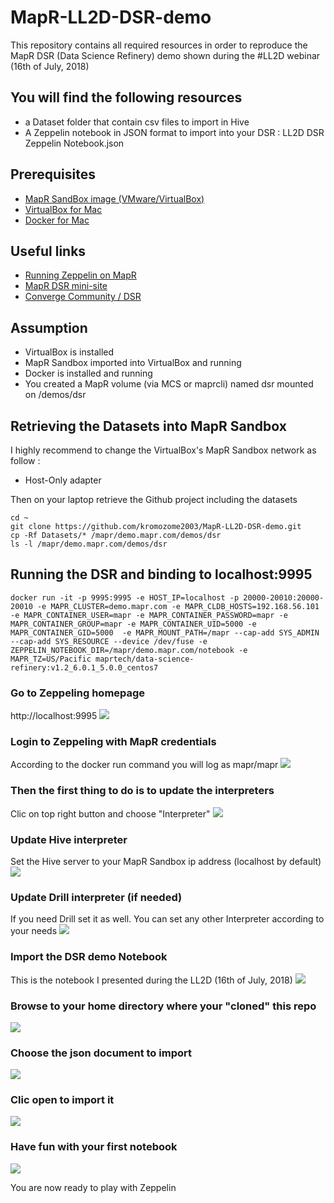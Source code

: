 # MapR-LL2D-DSR-demo
This repository contains all required resources in order to reproduce the MapR DSR (Data Science Refinery) demo shown during the #LL2D webinar (16th of July, 2018)

## You will find the following resources
* a Dataset folder that contain csv files to import in Hive
* A Zeppelin notebook in JSON format to import into your DSR : LL2D DSR Zeppelin Notebook.json

## Prerequisites
* [MapR SandBox image (VMware/VirtualBox)](https://mapr.com/products/mapr-sandbox-hadoop/download-sandbox-drill/)
* [VirtualBox for Mac](https://download.virtualbox.org/virtualbox/5.2.8/VirtualBox-5.2.8-121009-OSX.dmg)
* [Docker for Mac](https://www.docker.com/community-edition)

## Useful links
* [Running Zeppelin on MapR](https://maprdocs.mapr.com/home/Zeppelin/Zeppelin.html)
* [MapR DSR mini-site](https://maprdocs.mapr.com/home/DataScienceRefinery/DataScienceRefineryOverview.html)
* [Converge Community / DSR](https://community.mapr.com/community/products/mapr-converged-platform/data-refinery)

## Assumption
* VirtualBox is installed
* MapR Sandbox imported into VirtualBox and running
* Docker is installed and running
* You created a MapR volume (via MCS or maprcli) named dsr mounted on /demos/dsr

## Retrieving the Datasets into MapR Sandbox
I highly recommend to change the VirtualBox's MapR Sandbox network as follow :
* Host-Only adapter

Then on your laptop retrieve the Github project including the datasets
```
cd ~
git clone https://github.com/kromozome2003/MapR-LL2D-DSR-demo.git
cp -Rf Datasets/* /mapr/demo.mapr.com/demos/dsr
ls -l /mapr/demo.mapr.com/demos/dsr
```

## Running the DSR and binding to localhost:9995
```
docker run -it -p 9995:9995 -e HOST_IP=localhost -p 20000-20010:20000-20010 -e MAPR_CLUSTER=demo.mapr.com -e MAPR_CLDB_HOSTS=192.168.56.101 -e MAPR_CONTAINER_USER=mapr -e MAPR_CONTAINER_PASSWORD=mapr -e MAPR_CONTAINER_GROUP=mapr -e MAPR_CONTAINER_UID=5000 -e MAPR_CONTAINER_GID=5000  -e MAPR_MOUNT_PATH=/mapr --cap-add SYS_ADMIN --cap-add SYS_RESOURCE --device /dev/fuse -e ZEPPELIN_NOTEBOOK_DIR=/mapr/demo.mapr.com/notebook -e MAPR_TZ=US/Pacific maprtech/data-science-refinery:v1.2_6.0.1_5.0.0_centos7
```
### Go to Zeppeling homepage
http://localhost:9995
![](/Images/1-zep-homepage.png)

### Login to Zeppeling with MapR credentials
According to the docker run command you will log as mapr/mapr
![](/Images/2-zep-login.png)

### Then the first thing to do is to update the interpreters
Clic on top right button and choose "Interpreter"
![](/Images/3-zep-interpreter.png)

### Update Hive interpreter
Set the Hive server to your MapR Sandbox ip address (localhost by default)
![](/Images/4-zep-update-hive.png)

### Update Drill interpreter (if needed)
If you need Drill set it as well.
You can set any other Interpreter according to your needs
![](/Images/5-zep-update-drill.png)

### Import the DSR demo Notebook
This is the notebook I presented during the LL2D (16th of July, 2018)
![](/Images/6-zep-import-notebook.png)

### Browse to your home directory where your "cloned" this repo
![](/Images/7-zep-browse-notebook.png)

### Choose the json document to import
![](/Images/8-zep-choose-notebook.png)

### Clic open to import it
![](/Images/9-zep-open-notebook.png)

### Have fun with your first notebook
![](/Images/10-zep-run-notebook.png)

You are now ready to play with Zeppelin
